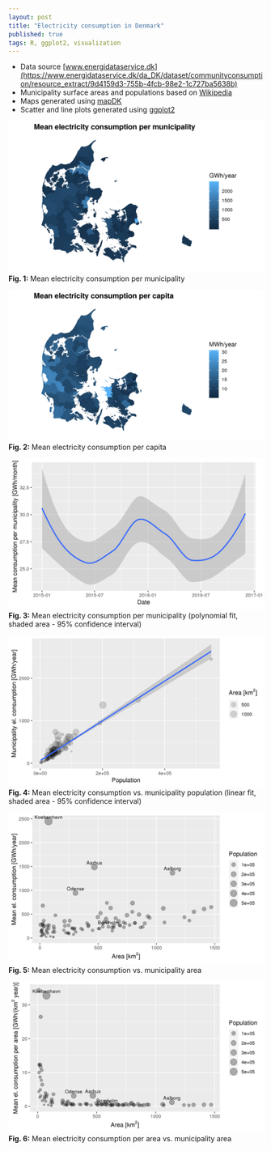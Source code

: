 ```yaml
---
layout: post
title: "Electricity consumption in Denmark"
published: true
tags: R, ggplot2, visualization
---
```


* Data source [www.energidataservice.dk](https://www.energidataservice.dk/da_DK/dataset/communityconsumption/resource_extract/9d4159d3-755b-4fcb-98e2-1c727ba5638b)
* Municipality surface areas and populations based on [Wikipedia](https://en.wikipedia.org/wiki/List_of_municipalities_of_Denmark)
* Maps generated using [mapDK](https://github.com/sebastianbarfort/mapDK)
* Scatter and line plots generated using [ggplot2](https://ggplot2.tidyverse.org/)

![Consumption per municipality](/gfx/electricity-dk/map_con_per_muni.png)
**Fig. 1:** Mean electricity consumption per municipality

![Consumption per capita](/gfx/electricity-dk/map_con_per_capita.png)
**Fig. 2:** Mean electricity consumption per capita

![Consumption in time](/gfx/electricity-dk/consumption_vs_time.png)
**Fig. 3:** Mean electricity consumption per municipality (polynomial fit, shaded area - 95% confidence interval)

![Consumption vs population](/gfx/electricity-dk/avg_consumption_vs_population.png)
**Fig. 4:** Mean electricity consumption vs. municipality population (linear fit, shaded area - 95% confidence interval)

![Consumption vs population](/gfx/electricity-dk/avg_consumption_vs_area.png)
**Fig. 5:** Mean electricity consumption vs. municipality area

![Consumption vs population](/gfx/electricity-dk/avg_consumption_per_area_vs_area.png)
**Fig. 6:** Mean electricity consumption per area vs. municipality area

